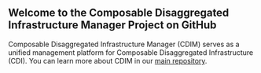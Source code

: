 ## Welcome to the Composable Disaggregated Infrastructure Manager Project on GitHub

Composable Disaggregated Infrastructure Manager (CDIM) serves as a unified management platform for Composable Disaggregated Infrastructure (CDI).
You can learn more about CDIM in our [main repository](https://github.com/project-cdim/cdim).
